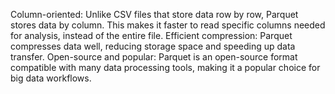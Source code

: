 Column-oriented: Unlike CSV files that store data row by row, Parquet stores data by column. This makes it faster to read specific columns needed for analysis, instead of the entire file.
Efficient compression: Parquet compresses data well, reducing storage space and speeding up data transfer.
Open-source and popular: Parquet is an open-source format compatible with many data processing tools, making it a popular choice for big data workflows.